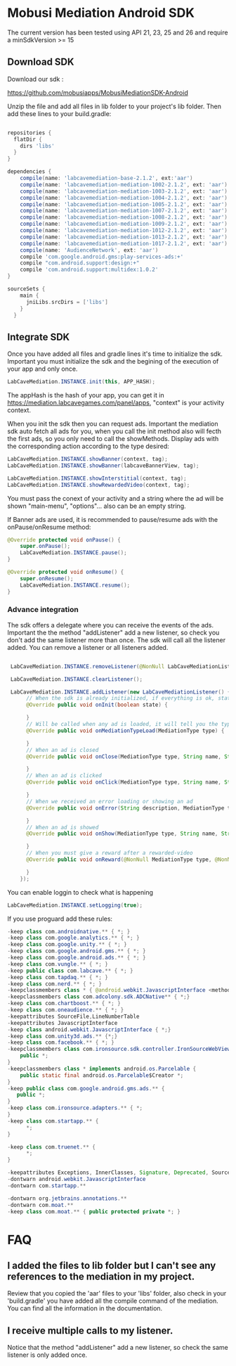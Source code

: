 Mobusi Mediation Android SDK
=====
The current version has been tested using API 21, 23, 25 and 26 and require a minSdkVersion >= 15
## Download SDK

Download our sdk :

https://github.com/mobusiapps/MobusiMediationSDK-Android

Unzip the file and add all files in lib folder to your project's lib folder. Then add these lines to your build.gradle:

```gradle

repositories {
  flatDir {
    dirs 'libs'
  }
}

dependencies {
    compile(name: 'labcavemediation-base-2.1.2', ext:'aar')
    compile(name: 'labcavemediation-mediation-1002-2.1.2', ext: 'aar')
    compile(name: 'labcavemediation-mediation-1003-2.1.2', ext: 'aar')
    compile(name: 'labcavemediation-mediation-1004-2.1.2', ext: 'aar')
    compile(name: 'labcavemediation-mediation-1005-2.1.2', ext: 'aar')
    compile(name: 'labcavemediation-mediation-1007-2.1.2', ext: 'aar')
    compile(name: 'labcavemediation-mediation-1008-2.1.2', ext: 'aar')
    compile(name: 'labcavemediation-mediation-1009-2.1.2', ext: 'aar')
    compile(name: 'labcavemediation-mediation-1012-2.1.2', ext: 'aar')
    compile(name: 'labcavemediation-mediation-1013-2.1.2', ext: 'aar')
    compile(name: 'labcavemediation-mediation-1017-2.1.2', ext: 'aar')
    compile(name: 'AudienceNetwork', ext: 'aar')
    compile 'com.google.android.gms:play-services-ads:+'
    compile "com.android.support:design:+"
    compile 'com.android.support:multidex:1.0.2'
}

sourceSets {
    main {
      jniLibs.srcDirs = ['libs']
    }
  }
```

## Integrate SDK

Once you have added all files and gradle lines it's time to initialize the sdk. Important you must initialize the sdk and the begining of the execution of your app and only once.


```java
LabCaveMediation.INSTANCE.init(this, APP_HASH);
```
The appHash is the hash of your app, you can get it in https://mediation.labcavegames.com/panel/apps, "context" is your activity context.

When you init the sdk then you can request ads. Important the mediation sdk auto fetch all ads for you, when you call the init method also will fecth the first ads, so you only need to call the showMethods. Display ads with the corresponding action according to the type desired:

```java
LabCaveMediation.INSTANCE.showBanner(context, tag);
LabCaveMediation.INSTANCE.showBanner(labcaveBannerView, tag);

LabCaveMediation.INSTANCE.showInterstitial(context, tag);
LabCaveMediation.INSTANCE.showRewardedVideo(context, tag);
```
You must pass the conext of your activity and a string where the ad will be shown "main-menu", "options"... also can be an empty string.

If Banner ads are used, it is recommended to pause/resume ads with the onPause/onResume
method:

```java
@Override protected void onPause() {
    super.onPause();
    LabCaveMediation.INSTANCE.pause();
}

@Override protected void onResume() {
    super.onResume();
    LabCaveMediation.INSTANCE.resume();
}
```
### Advance integration

The sdk offers a delegate where you can receive the events of the ads. Important the the method "addListener"
add a new listener, so check you don't add the same listener more than once. The sdk will call all the listener added. You can remove a listener or all listeners added.

```java

 LabCaveMediation.INSTANCE.removeListener(@NonNull LabCaveMediationListener listener);

 LabCaveMediation.INSTANCE.clearListener();

 LabCaveMediation.INSTANCE.addListener(new LabCaveMediationListener() {
      // When the sdk is already initialized, if everything is ok, state will be true.
      @Override public void onInit(boolean state) {

      }
      // Will be called when any ad is loaded, it will tell you the type MediationType.BANNER, MediationType.INSTERSTITIAL and MediationType.REWARDED_VIDEO
      @Override public void onMediationTypeLoad(MediationType type) {

      }
      // When an ad is closed
      @Override public void onClose(MediationType type, String name, String extra) {

      }
      // When an ad is clicked
      @Override public void onClick(MediationType type, String name, String extra) {

      }
      // When we received an error loading or showing an ad
      @Override public void onError(String description, MediationType type, String extra) {

      }
      // When an ad is showed
      @Override public void onShow(MediationType type, String name, String extra, Info info) {

      }
      // When you must give a reward after a rewarded-video
      @Override public void onReward(@NonNull MediationType type, @NonNull String name, @NonNull String extra) {

      }
    });
```


You can enable loggin to check what is happening

```java
LabCaveMediation.INSTANCE.setLogging(true);
```

If you use proguard add these rules:

```java
-keep class com.androidnative.** { *; }
-keep class com.google.analytics.** { *; }
-keep class com.google.unity.** { *; }
-keep class com.google.android.gms.** { *; }
-keep class com.google.android.ads.** { *; }
-keep class com.vungle.** { *; }
-keep public class com.labcave.** { *; }
-keep class com.tapdaq.** { *; }
-keep class com.nerd.** { *; }
-keepclassmembers class * { @android.webkit.JavascriptInterface <methods>; }
-keepclassmembers class com.adcolony.sdk.ADCNative** { *;}
-keep class com.chartboost.** { *; }
-keep class com.oneaudience.** { *; }
-keepattributes SourceFile,LineNumberTable
-keepattributes JavascriptInterface
-keep class android.webkit.JavascriptInterface { *;}
-keep class com.unity3d.ads.** {*;}
-keep class com.facebook.** { *; }
-keepclassmembers class com.ironsource.sdk.controller.IronSourceWebView$JSInterface {
    public *;
}
-keepclassmembers class * implements android.os.Parcelable {
    public static final android.os.Parcelable$Creator *;
}
-keep public class com.google.android.gms.ads.** {
   public *;
}
-keep class com.ironsource.adapters.** { *;
}
-keep class com.startapp.** {
      *;
}

-keep class com.truenet.** {
      *;
}

-keepattributes Exceptions, InnerClasses, Signature, Deprecated, SourceFile,LineNumberTable, *Annotation*, EnclosingMethod
-dontwarn android.webkit.JavascriptInterface
-dontwarn com.startapp.**

-dontwarn org.jetbrains.annotations.**
-dontwarn com.moat.**
-keep class com.moat.** { public protected private *; }
```

# FAQ



## I added the files to lib folder but I can't see any references to the mediation in my project.

 Review that you copied the 'aar' files to your 'libs' folder, also check in your 'build.gradle' you have added all the compile command of the mediation. You can find all the information in the documentation.

## I receive multiple calls to my listener.

Notice that the method "addListener" add a new listener, so check the same listener is only added once.
